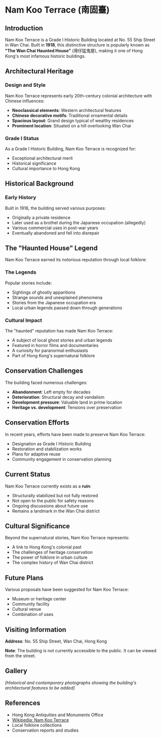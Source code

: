 # Nam Koo Terrace (南固臺)

## Introduction

Nam Koo Terrace is a Grade I Historic Building located at No. 55 Ship Street in Wan Chai. Built in **1918**, this distinctive structure is popularly known as **"The Wan Chai Haunted House"** (灣仔猛鬼屋), making it one of Hong Kong's most infamous historic buildings.

## Architectural Heritage

### Design and Style

Nam Koo Terrace represents early 20th-century colonial architecture with Chinese influences:

- **Neoclassical elements**: Western architectural features
- **Chinese decorative motifs**: Traditional ornamental details
- **Spacious layout**: Grand design typical of wealthy residences
- **Prominent location**: Situated on a hill overlooking Wan Chai

### Grade I Status

As a Grade I Historic Building, Nam Koo Terrace is recognized for:

- Exceptional architectural merit
- Historical significance
- Cultural importance to Hong Kong

## Historical Background

### Early History

Built in 1918, the building served various purposes:

- Originally a private residence
- Later used as a brothel during the Japanese occupation (allegedly)
- Various commercial uses in post-war years
- Eventually abandoned and fell into disrepair

## The "Haunted House" Legend

Nam Koo Terrace earned its notorious reputation through local folklore:

### The Legends

Popular stories include:

- Sightings of ghostly apparitions
- Strange sounds and unexplained phenomena
- Stories from the Japanese occupation era
- Local urban legends passed down through generations

### Cultural Impact

The "haunted" reputation has made Nam Koo Terrace:

- A subject of local ghost stories and urban legends
- Featured in horror films and documentaries
- A curiosity for paranormal enthusiasts
- Part of Hong Kong's supernatural folklore

## Conservation Challenges

The building faced numerous challenges:

- **Abandonment**: Left empty for decades
- **Deterioration**: Structural decay and vandalism
- **Development pressure**: Valuable land in prime location
- **Heritage vs. development**: Tensions over preservation

## Conservation Efforts

In recent years, efforts have been made to preserve Nam Koo Terrace:

- Designation as Grade I Historic Building
- Restoration and stabilization works
- Plans for adaptive reuse
- Community engagement in conservation planning

## Current Status

Nam Koo Terrace currently exists as a **ruin**:

- Structurally stabilized but not fully restored
- Not open to the public for safety reasons
- Ongoing discussions about future use
- Remains a landmark in the Wan Chai district

## Cultural Significance

Beyond the supernatural stories, Nam Koo Terrace represents:

- A link to Hong Kong's colonial past
- The challenges of heritage conservation
- The power of folklore in urban culture
- The complex history of Wan Chai district

## Future Plans

Various proposals have been suggested for Nam Koo Terrace:

- Museum or heritage center
- Community facility
- Cultural venue
- Combination of uses

## Visiting Information

**Address**: No. 55 Ship Street, Wan Chai, Hong Kong

**Note**: The building is not currently accessible to the public. It can be viewed from the street.

## Gallery

*[Historical and contemporary photographs showing the building's architectural features to be added]*

## References

- Hong Kong Antiquities and Monuments Office
- [Wikipedia: Nam Koo Terrace](https://en.wikipedia.org/wiki/Nam_Koo_Terrace)
- Local folklore collections
- Conservation reports and studies

